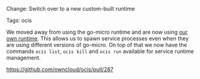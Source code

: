 Change: Switch over to a new custom-built runtime

Tags: ocis

We moved away from using the go-micro runtime and are now using [our own runtime](https://github.com/refs/pman).
This allows us to spawn service processes even when they are using different versions of go-micro. On top of that we
now have the commands `ocis list`, `ocis kill` and `ocis run` available for service runtime management.

https://github.com/owncloud/ocis/pull/287

